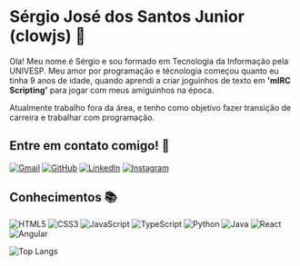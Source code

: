 
# Sérgio José dos Santos Junior (clowjs) 👋
Ola! Meu nome é Sérgio e sou formado em Tecnologia da Informação pela UNIVESP. Meu amor por programação e técnologia começou quanto eu tinha 9 anos de idade, quando aprendi a criar joguinhos de texto em **'mIRC Scripting'** para jogar com meus amiguinhos na época.

Atualmente trabalho fora da área, e tenho como objetivo fazer transição de carreira e trabalhar com programação.

## Entre em contato comigo! 📧
[![Gmail](https://img.shields.io/badge/Email-333333?style=for-the-badge&logo=gmail&logoColor=red)](mailto:hagare@gmail.com) [![GitHub](https://img.shields.io/badge/GitHub-100000?style=for-the-badge&logo=github&logoColor=white)](https://github.com/clowjs)
[![LinkedIn](https://img.shields.io/badge/LinkedIn-000?style=for-the-badge&logo=linkedin&logoColor=0E76A8)](https://www.linkedin.com/in/clowjs/) [![Instagram](https://img.shields.io/badge/Instagram-000?style=for-the-badge&logo=instagram)](https://www.instagram.com/clowjs/)

## Conhecimentos 📚
![HTML5](https://img.shields.io/badge/HTML5-000?style=for-the-badge&logo=html5) ![CSS3](https://img.shields.io/badge/CSS3-000?style=for-the-badge&logo=css3&logoColor=264CE4) ![JavaScript](https://img.shields.io/badge/JavaScript-000?style=for-the-badge&logo=javascript)
![TypeScript](https://img.shields.io/badge/TypeScript-007ACC?style=for-the-badge&logo=typescript&logoColor=white) ![Python](https://img.shields.io/badge/python-3670A0?style=for-the-badge&logo=python&logoColor=ffdd54) ![Java](https://img.shields.io/badge/java-%23ED8B00.svg?style=for-the-badge&logo=openjdk&logoColor=white)
![React](https://img.shields.io/badge/React-20232A?style=for-the-badge&logo=react&logoColor=61DAFB) ![Angular](https://img.shields.io/badge/Angular-DD0031?style=for-the-badge&logo=angular&logoColor=white)

![Top Langs](https://github-readme-stats-git-masterrstaa-rickstaa.vercel.app/api/top-langs/?username=clowjs&layout=compact&bg_color=000&border_color=30A3DC&title_color=E94D5F&text_color=FFF)